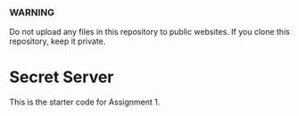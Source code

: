 ### WARNING
Do not upload any files in this repository to public websites. If you clone this
repository, keep it private.

# Secret Server

This is the starter code for Assignment 1.
 
